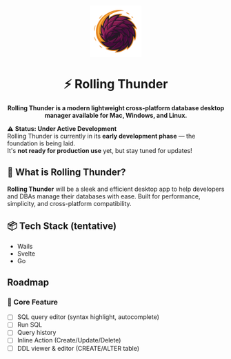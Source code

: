 <div align="center">
<a href="https://github.com/yudhasubki/rollingthunder/"><img src="build/appicon.png" width="120"/></a>
</div>
<h1 align="center">⚡ Rolling Thunder</h1>
<div align="center">
<strong>Rolling Thunder is a modern lightweight cross-platform database desktop manager available
for Mac, Windows, and Linux.</strong>
</div>

⚠️ **Status: Under Active Development**  
Rolling Thunder is currently in its **early development phase** — the foundation is being laid.  
It's **not ready for production use** yet, but stay tuned for updates!

## 🚧 What is Rolling Thunder?

**Rolling Thunder** will be a sleek and efficient desktop app to help developers and DBAs manage their databases with ease. Built for performance, simplicity, and cross-platform compatibility.

## 📦 Tech Stack (tentative)
- Wails
- Svelte
- Go

## Roadmap
### 🧱 Core Feature 
- [ ] SQL query editor (syntax highlight, autocomplete)
- [ ] Run SQL
- [ ] Query history
- [ ] Inline Action (Create/Update/Delete)
- [ ] DDL viewer & editor (CREATE/ALTER table)